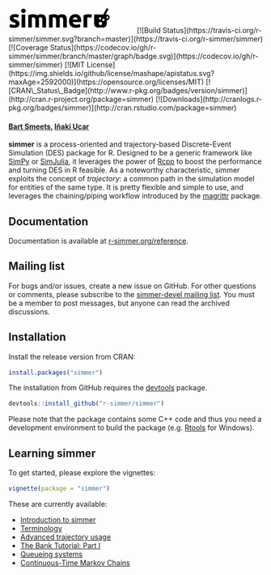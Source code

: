 <img src="https://raw.githubusercontent.com/r-simmer/r-simmer.github.io/master/images/simmer-logo.png" alt="simmer" width="200" style="margin-right:50px">
[![Build Status](https://travis-ci.org/r-simmer/simmer.svg?branch=master)](https://travis-ci.org/r-simmer/simmer)
[![Coverage Status](https://codecov.io/gh/r-simmer/simmer/branch/master/graph/badge.svg)](https://codecov.io/gh/r-simmer/simmer)
[![MIT License](https://img.shields.io/github/license/mashape/apistatus.svg?maxAge=2592000)](https://opensource.org/licenses/MIT)
[![CRAN\_Status\_Badge](http://www.r-pkg.org/badges/version/simmer)](http://cran.r-project.org/package=simmer)
[![Downloads](http://cranlogs.r-pkg.org/badges/simmer)](http://cran.rstudio.com/package=simmer)

#### [Bart Smeets](https://github.com/Bart6114), [Iñaki Ucar](https://github.com/Enchufa2)

**simmer** is a process-oriented and trajectory-based Discrete-Event Simulation (DES) package for R. Designed to be a generic framework like [SimPy](https://simpy.readthedocs.org) or [SimJulia](http://simjuliajl.readthedocs.org), it leverages the power of [Rcpp](http://www.rcpp.org/) to boost the performance and turning DES in R feasible. As a noteworthy characteristic, simmer exploits the concept of _trajectory_: a common path in the simulation model for entities of the same type. It is pretty flexible and simple to use, and leverages the chaining/piping workflow introduced by the [magrittr](https://github.com/smbache/magrittr) package.

## Documentation

Documentation is available at [r-simmer.org/reference](http://r-simmer.org/reference).

## Mailing list

For bugs and/or issues, create a new issue on GitHub. For other questions or comments, please subscribe to the [simmer-devel mailing list](https://groups.google.com/forum/#!forum/simmer-devel). You must be a member to post messages, but anyone can read the archived discussions.

## Installation

Install the release version from CRAN:

``` r
install.packages("simmer")
```

The installation from GitHub requires the [devtools](https://github.com/hadley/devtools) package.

``` r
devtools::install_github("r-simmer/simmer")
```

Please note that the package contains some C++ code and thus you need a development environment to build the package (e.g. [Rtools](http://cran.r-project.org/bin/windows/Rtools/) for Windows).

## Learning simmer

To get started, please explore the vignettes: 

``` r
vignette(package = "simmer")
```

These are currently available:

* [Introduction to simmer](http://r-simmer.org/articles/A-introduction.html)
* [Terminology](http://r-simmer.org/articles/B-terminology.html)
* [Advanced trajectory usage](http://r-simmer.org/articles/C-trajectories.html)
* [The Bank Tutorial: Part I](http://r-simmer.org/articles/D-bank-1.html)
* [Queueing systems](http://r-simmer.org/articles/E-queueing-systems.html)
* [Continuous-Time Markov Chains](http://r-simmer.org/articles/F-ctmc.html)
